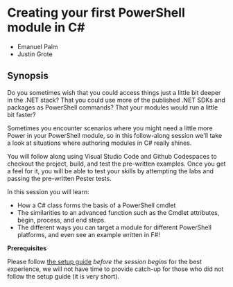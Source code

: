 # Creating your first PowerShell module in C#

* Emanuel Palm
* Justin Grote

## Synopsis

Do you sometimes wish that you could access things just a little bit deeper in the .NET stack?
That you could use more of the published .NET SDKs and packages as PowerShell commands?
That your modules would run a little bit faster?

Sometimes you encounter scenarios where you might need a little more Power in your PowerShell module,
so in this follow-along session we'll take a look at situations where authoring modules in C# really shines.

You will follow along using Visual Studio Code and Github Codespaces to checkout the project, build, and test the pre-written examples.
Once you get a feel for it, you will be able to test your skills by attempting the labs and passing the pre-written
Pester tests.

In this session you will learn: 
* How a C# class forms the basis of a PowerShell cmdlet 
* The similarities to an advanced function such as the Cmdlet attributes, begin, process, and end steps.
* The different ways you can target a module for different PowerShell platforms, and even see an example written in F#!

**Prerequisites**

Please follow [the setup guide](https://github.com/PalmEmanuel/YourFirstPSModuleInCSharp#follow-along-setup) *before the session begins* for the best experience, we will not have time to provide catch-up for those who did not follow the setup guide (it is very short).
